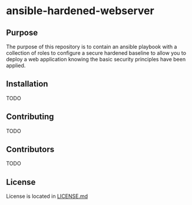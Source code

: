 # ansible-hardened-webserver
## Purpose
The purpose of this repository is to contain an ansible playbook with a collection of roles to configure a secure hardened baseline to allow you to deploy a web application knowing the basic security principles have been applied.

## Installation
TODO

## Contributing
TODO

## Contributors
TODO 

## License
License is located in [LICENSE.md](LICENSE.md)
